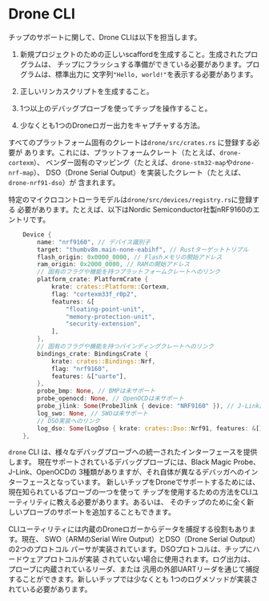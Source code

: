 # Drone CLI

チップのサポートに関して、Drone CLIは以下を担当します。

1. 新規プロジェクトのための正しいscaffordを生成すること。生成されたプログラムは、
   チップにフラッシュする準備ができている必要があります。プログラムは、標準出力に
   文字列`"Hello, world!"`を表示する必要があります。

2. 正しいリンカスクリプトを生成すること。

3. 1つ以上のデバッグプローブを使ってチップを操作すること。

4. 少なくとも1つのDroneロガー出力をキャプチャする方法。

すべてのプラットフォーム固有のクレートは`drone/src/crates.rs` に登録する必要が
あります。これには、プラットフォームクレート（たとえば、`drone-cortexm`）、
ベンダー固有のマッピング（たとえば、`drone-stm32-map`や`drone-nrf-map`）、
DSO（Drone Serial Output）を実装したクレート（たとえば、`drone-nrf91-dso`）が
含まれます。

特定のマイクロコントローラモデルは`drone/src/devices/registry.rs`に登録する
必要があります。たとえば、以下はNordic Semiconductor社製nRF9160のエントリです。

```rust
    Device {
        name: "nrf9160", // デバイス識別子
        target: "thumbv8m.main-none-eabihf", // Rustターゲットトリプル
        flash_origin: 0x0000_0000, // Flashメモリの開始アドレス
        ram_origin: 0x2000_0000, // RAMの開始アドレス
        // 固有のフラグや機能を持つプラットフォームクレートへのリンク
        platform_crate: PlatformCrate {
            krate: crates::Platform::Cortexm,
            flag: "cortexm33f_r0p2",
            features: &[
                "floating-point-unit",
                "memory-protection-unit",
                "security-extension",
            ],
        },
        // 固有のフラグや機能を持つバインディングクレートへのリンク
        bindings_crate: BindingsCrate {
            krate: crates::Bindings::Nrf,
            flag: "nrf9160",
            features: &["uarte"],
        },
        probe_bmp: None, // BMPは未サポート
        probe_openocd: None, // OpenOCDは未サポート
        probe_jlink: Some(ProbeJlink { device: "NRF9160" }), // J-Link設定
        log_swo: None, // SWOは未サポート
        // DSO実装へのリンク
        log_dso: Some(LogDso { krate: crates::Dso::Nrf91, features: &[] }),
    },
```

`drone` CLI は、様々なデバッグプローブへの統一されたインターフェースを提供します。
現在サポートされているデバッグプローブには、Black Magic Probe、J-Link、OpenOCDの
3種類がありますが、それ自体が異なるデバッガへのインターフェースとなっています。
新しいチップをDroneでサポートするためには、現在知られているプローブの一つを使って
チップを使用するための方法をCLIユーティリティに教える必要があります。あるいは、
そのチップのために全く新しいプローブのサポートを追加することもできます。

CLIユーティリティには内蔵のDroneロガーからデータを捕捉する役割もあります。現在、
SWO（ARMのSerial Wire Output）とDSO（Drone Serial Output）の2つのプロトコル
パーサが実装されています。DSOプロトコルは、チップにハードウェアプロトコルが実装
されていない場合に使用されます。ログ出力は、プローブに内蔵されているリーダ、または
汎用の外部UARTリーダを通じて捕捉することができます。新しいチップでは少なくとも
1つのログメソッドが実装されている必要があります。
